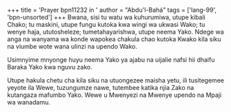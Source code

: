 +++
title = 'Prayer bpn11232 in '
author = "Abdu'l-Bahá"
tags = ['lang-99', 'bpn-unsorted']
+++
Bwana, sisi tu watu wa kuhurumiwa, utupe kibali Chako; tu maskini, utupe fungu kutoka kwa wingi wa ukwasi Wako; tu wenye haja, ututosheleze; tumetahayarishwa, utupe neema Yako.  Ndege wa anga na wanyama wa konde wapokea chakula chao kutoka Kwako kila siku na viumbe wote wana ulinzi na upendo Wako. 

Usimnyime mnyonge huyu neema Yako ya ajabu na uijalie nafsi hii dhaifu Baraka Yako kwa nguvu zako. 

Utupe hakula chetu cha kila siku na utuongezee maisha yetu, ili tusitegemee yeyote ila Wewe, tuzungumze nawe, tutembee katika njia Zako na kutangaza mafumbo Yako.  Wewe u Mwenyezi na Mwenye upendo na Mpaji wa wanadamu.
